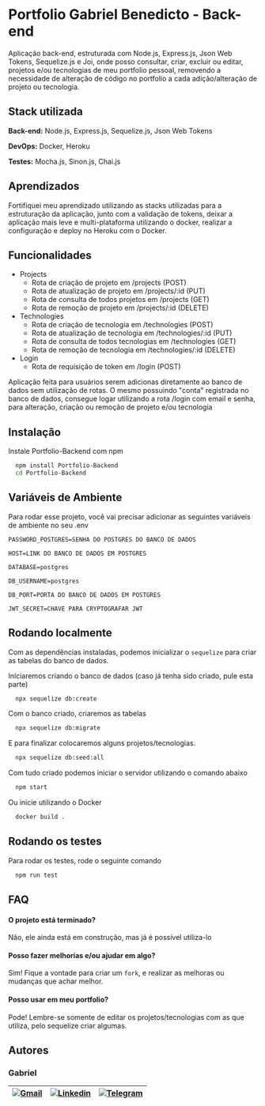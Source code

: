 
# Portfolio Gabriel Benedicto - Back-end

Aplicação back-end, estruturada com Node.js, Express.js, Json Web Tokens, Sequelize.js e Joi, onde posso consultar, criar, excluir ou editar, projetos e/ou tecnologias de meu portfolio pessoal, removendo a necessidade de alteração de código no portfolio a cada adição/alteração de projeto ou tecnologia.


## Stack utilizada

**Back-end:** Node.js, Express.js, Sequelize.js, Json Web Tokens

**DevOps:** Docker, Heroku

**Testes:** Mocha.js, Sinon.js, Chai.js


## Aprendizados

Fortifiquei meu aprendizado utilizando as stacks utilizadas para a estruturação da aplicação, junto com a validação de tokens, deixar a aplicação mais leve e multi-plataforma utilizando o docker, realizar a configuração e deploy no Heroku com o Docker.

## Funcionalidades

- Projects
  - Rota de criação de projeto em /projects (POST)
  - Rota de atualização de projeto em /projects/:id (PUT)
  - Rota de consulta de todos projetos em /projects (GET)
  - Rota de remoção de projeto em /projects/:id (DELETE)
- Technologies
  - Rota de criação de tecnologia em /technologies (POST)
  - Rota de atualização de tecnologia em /technologies/:id (PUT)
  - Rota de consulta de todos tecnologias em /technologies (GET)
  - Rota de remoção de tecnologia em /technologies/:id (DELETE)
- Login
  - Rota de requisição de token em /login (POST)

Aplicação feita para usuários serem adicionas diretamente ao banco de dados sem utilização de rotas.
O mesmo possuindo "conta" registrada no banco de dados, consegue logar utilizando a rota /login com email e senha, para alteração, criação ou remoção de projeto e/ou tecnologia

## Instalação

Instale Portfolio-Backend com npm

```bash
  npm install Portfolio-Backend
  cd Portfolio-Backend
```

## Variáveis de Ambiente

Para rodar esse projeto, você vai precisar adicionar as seguintes variáveis de ambiente no seu .env

`PASSWORD_POSTGRES=SENHA DO POSTGRES DO BANCO DE DADOS`

`HOST=LINK DO BANCO DE DADOS EM POSTGRES`

`DATABASE=postgres`

`DB_USERNAME=postgres`

`DB_PORT=PORTA DO BANCO DE DADOS EM POSTGRES`

`JWT_SECRET=CHAVE PARA CRYPTOGRAFAR JWT`

## Rodando localmente


Com as dependências instaladas, podemos inicializar o `sequelize` para criar as tabelas do banco de dados.

Iniciaremos criando o banco de dados (caso já tenha sido criado, pule esta parte)

```bash
  npx sequelize db:create
```

Com o banco criado, criaremos as tabelas

```bash
  npx sequelize db:migrate
```

E para finalizar colocaremos alguns projetos/tecnologias.

```bash
  npx sequelize db:seed:all
```

Com tudo criado podemos iniciar o servidor utilizando o comando abaixo

```bash
  npm start
```

Ou inicie utilizando o Docker

```bash
  docker build .
```

## Rodando os testes

Para rodar os testes, rode o seguinte comando

```bash
  npm run test
```

## FAQ

#### O projeto está terminado?

Não, ele ainda está em construção, mas já é possível utiliza-lo

#### Posso fazer melhorias e/ou ajudar em algo?

Sim! Fique a vontade para criar um `fork`, e realizar as melhoras ou mudanças que achar melhor.

#### Posso usar em meu portfolio?

Pode! Lembre-se somente de editar os projetos/tecnologias com as que utiliza, pelo sequelize criar algumas.


## Autores
### Gabriel

| [![Gmail](https://img.shields.io/badge/Gmail-D14836?style=for-the-badge&logo=gmail&logoColor=white)](mailto:gabrielpbenedicto@gmail.com) | [![Linkedin](https://img.shields.io/badge/LinkedIn-0077B5?style=for-the-badge&logo=linkedin&logoColor=white)](https://www.linkedin.com/in/gabrielbenedicto/) | [![Telegram](https://img.shields.io/badge/Telegram-2CA5E0?style=for-the-badge&logo=telegram&logoColor=white)](https://t.me/gabrielbenedicto) |
| ------|-------|-----|
